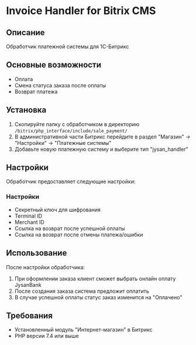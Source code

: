 # Invoice Handler for Bitrix CMS

## Описание

Обработчик платежной системы для 1С-Битрикс

## Основные возможности

- Оплата
- Смена статуса заказа после оплаты
- Возврат платежа

## Установка

1. Скопируйте папку с обработчиком в директорию `/bitrix/php_interface/include/sale_payment/`
2. В административной части Битрикс перейдите в раздел "Магазин" → "Настройки" → "Платежные системы"
3. Добавьте новую платежную систему и выберите тип "jysan_handler"

## Настройки

Обработчик предоставляет следующие настройки:


### Настройки
- Секретный ключ для шифрования
- Terminal ID
- Merchant ID
- Ссылка на возврат после успешной оплаты
- Ссылка на возврат после отмены платежа/ошибки

## Использование

После настройки обработчика:
1. При оформлении заказа клиент сможет выбрать онлайн оплату JysanBank
2. После создания заказа система предложит оплатить
3. В случае успешной оплаты статус заказ изменится на "Оплачено"

## Требования

- Установленный модуль "Интернет-магазин" в Битрикс
- PHP версии 7.4 или выше
